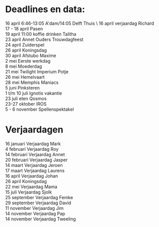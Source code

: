 # Deadlines en data:
16 april 6:46-13:05 A'dam/14:05 Delft Thuis \ 
16 april verjaardag Richard \
17 - 18 april Pasen \
19 april 11:00 koffie drinken Talitha \
23 april Annet Ouders Trouwdagfeest \
24 april Zuiderspel \
26 april Koningsdag \
30 april Afstubo Maxime \
2 mei Eerste werkdag \
8 mei Moederdag \
21 mei Twilight Imperium Potje \
26 mei Hemelvaart \
28 mei Memphis Maniacs \
5 juni Pinksteren \
1 t/m 10 juli Ignotis vakantie \
23 juli eten Qosmos \
23-27 oktober IROS \
5 - 6 november Spellenspektakel 


# Verjaardagen
16 januari Verjaardag Mark \
4  februari Verjaardag Roy \
14 februari Verjaardag Annet \
20 februari Verjaardag Jasper \
14 maart Verjaardag Jeroen \
17 maart Verjaardag Laurens \
16 april Verjaardag Johan \
26 april Koningsdag \
22 mei Verjaardag Mama \
15 juli Verjaardag Sjolk \
25 september Verjaardag Femke \
29 september Verjaardag David \
11 november Verjaardag Jim \
14 november Verjaardag Pap \
14 november Verjaardag Tweeling
